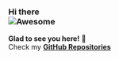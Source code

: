 ### Hi there <br> ![Awesome](https://cdn.rawgit.com/sindresorhus/awesome/d7305f38d29fed78fa85652e3a63e154dd8e8829/media/badge.svg)
**Glad to see you here!** :star_struck: <br> Check my [**GitHub Repositories**](https://github.com/shubhwebkul?tab=repositories) 
